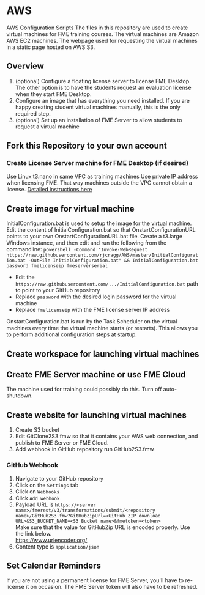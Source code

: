 # AWS
AWS Configuration Scripts
The files in this repository are used to create virtual machines for FME training courses.
The virtual machines are Amazon AWS EC2 machines.
The webpage used for requesting the virtual machines in a static page hosted on AWS S3.

## Overview
1. (optional) Configure a floating license server to license FME Desktop. The other option is to have the students request an evaluation license when they start FME Desktop.
1. Configure an image that has everything you need installed. If you are happy creating student virtual machines manually, this is the only required step.
1. (optional) Set up an installation of FME Server to allow students to request a virtual machine

## Fork this Repository to your own account

### Create License Server machine for FME Desktop (if desired)
Use Linux t3.nano in same VPC as training machines
Use private IP address when licensing FME. That way machines outside the VPC cannot obtain a license.
[Detailed instructions here](https://knowledge.safe.com/articles/82230/create-fme-license-server.html)

## Create image for virtual machine
InitialConfiguration.bat is used to setup the image for the virtual machine.
Edit the content of InitialConfiguration.bat so that OnstartConfigurationURL points to your own OnstartConfigurationURL.bat file.
Create a t3.large Windows instance, and then edit and run the following from the commandline:
`powershell -Command "Invoke-WebRequest https://raw.githubusercontent.com/rjcragg/AWS/master/InitialConfiguration.bat -OutFile InitialConfiguration.bat" && InitialConfiguration.bat password fmelicenseip fmeserverserial`
* Edit the `https://raw.githubusercontent.com/.../InitialConfiguration.bat` path to point to your GitHub repository
* Replace `password` with the desired login password for the virtual machine
* Replace `fmelicenseip` with the FME license server IP address


OnstartConfiguration.bat is run by the Task Scheduler on the virtual machines every time the virtual machine starts (or restarts). This allows you to perform additional configuration steps at startup.

## Create workspace for launching virtual machines

## Create FME Server machine or use FME Cloud
The machine used for training could possibly do this. Turn off auto-shutdown.

## Create website for launching virtual machines
1. Create S3 bucket
1. Edit GitClone2S3.fmw so that it contains your AWS web connection, and publish to FME Server or FME Cloud.
1. Add webhook in GitHub repository run GitHub2S3.fmw

### GitHub Webhook
1. Navigate to your GitHub repository
1. Click on the `Settings` tab
1. Click on `Webhooks`
1. Click `Add webhook`
1. Payload URL is `https://<server name>/fmerest/v3/transformations/submit/<repository name>/GitHub2S3.fmw?GitHubZipUrl=<GitHub ZIP download URL>&S3_BUCKET_NAME=<S3 Bucket name>&fmetoken=<token>`  
Make sure that the value for GitHubZip URL is encoded properly. Use the link below.  
https://www.urlencoder.org/
1. Content type is `application/json`
  

## Set Calendar Reminders
If you are not using a permanent license for FME Server, you'll have to re-license it on occasion. The FME Server token will also have to be refreshed.
